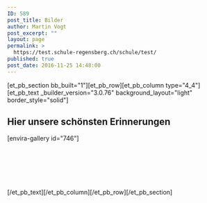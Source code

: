 ```yaml
---
ID: 589
post_title: Bilder
author: Martin Vogt
post_excerpt: ""
layout: page
permalink: >
  https://test.schule-regensberg.ch/schule/test/
published: true
post_date: 2016-11-25 14:48:00
---
```

[et_pb_section bb_built="1"][et_pb_row][et_pb_column type="4_4"][et_pb_text _builder_version="3.0.76" background_layout="light" border_style="solid"]
<h2>Hier unsere schönsten Erinnerungen</h2>
[envira-gallery id="746"]

&nbsp;

&nbsp;

&nbsp;

[/et_pb_text][/et_pb_column][/et_pb_row][/et_pb_section]